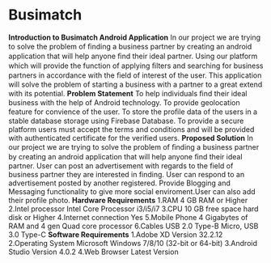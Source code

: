# Busimatch

**Introduction to Busimatch Android Application**
In our project we are trying to solve the problem of ﬁnding a business partner by creating an android application that will help anyone ﬁnd their ideal partner.
Using our platform which will provide the function of applying ﬁlters and searching for business partners in accordance with the ﬁeld of interest of the user.
This application will solve the problem of starting a business with a partner to a great extend with its potential.
**Problem Statement**
To help individuals ﬁnd their ideal  business with the help of Android technology.
To provide geolocation feature for convience of the user.
To store the proﬁle data of the users in a  stable database storage using Firebase  Database.
To provide a secure platform users must accept the terms and conditions and will be provided with authenticated certificate for the verified users.
**Proposed Solution**
In our project we are trying to solve the  problem of ﬁnding a business partner by creating an android application that will help anyone  ﬁnd their ideal partner. 
User can post an advertisement with regards to the field of business partner they are interested in finding. User can respond to an advertisement posted by another registered. 
Provide Blogging and Messaging functionality to give more social enviroment.User can also add their profile photo. 
**Hardware Requirements**
1.RAM 4 GB RAM or Higher
2.Intel processor Intel Core Processor i3/i5/i7
3.CPU 10 GB free space hard disk or Higher
4.Internet connection Yes
5.Mobile Phone 4 Gigabytes of RAM  and 4 gen Quad core processor
6.Cables USB 2.0 Type-B Micro, USB 3.0 Type-C
**Software Requirements**
1.Adobe XD Version 32.2.12
2.Operating System Microsoft Windows 7/8/10 (32-bit or 64-bit)
3.Android Studio Version 4.0.2
4.Web Browser Latest Version




